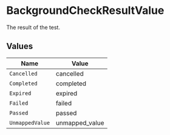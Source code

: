 # BackgroundCheckResultValue

The result of the test.


## Values

| Name            | Value           |
| --------------- | --------------- |
| `Cancelled`     | cancelled       |
| `Completed`     | completed       |
| `Expired`       | expired         |
| `Failed`        | failed          |
| `Passed`        | passed          |
| `UnmappedValue` | unmapped_value  |